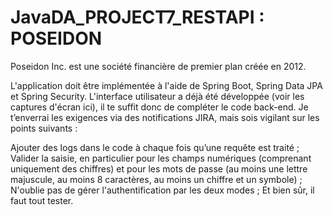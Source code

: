 # JavaDA_PROJECT7_RESTAPI : POSEIDON

Poseidon Inc. est une société financière de premier plan créée en 2012. 

L'application doit être implémentée à l'aide de Spring Boot, Spring Data JPA et Spring Security. L'interface utilisateur a déjà été développée (voir les captures d'écran ici), il te suffit donc de compléter le code back-end. Je t’enverrai les exigences via des notifications JIRA, mais sois vigilant sur les points suivants :

Ajouter des logs dans le code à chaque fois qu’une requête est traité ;  
Valider la saisie, en particulier pour les champs numériques (comprenant uniquement des chiffres) et pour les mots de passe (au moins une lettre majuscule, au moins 8 caractères, au moins un chiffre et un symbole) ;
N'oublie pas de gérer l'authentification par les deux modes ; 
Et bien sûr, il faut tout tester. 

